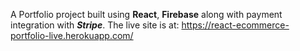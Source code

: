 A Portfolio project built using **React**, **Firebase** along with payment integration with **_Stripe_**.
The live site is at: https://react-ecommerce-portfolio-live.herokuapp.com/
